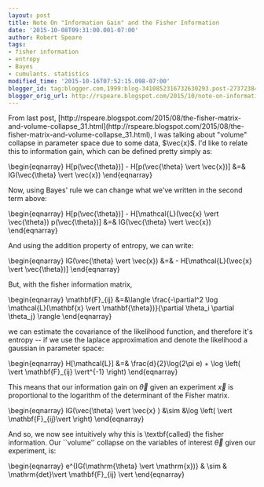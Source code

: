 ```yaml
---
layout: post
title: Note On "Information Gain" and the Fisher Information
date: '2015-10-08T09:31:00.001-07:00'
author: Robert Speare
tags:
- fisher information
- entropy
- Bayes
- cumulants. statistics
modified_time: '2015-10-16T07:52:15.098-07:00'
blogger_id: tag:blogger.com,1999:blog-3410852316732630293.post-2737238452155642191
blogger_orig_url: http://rspeare.blogspot.com/2015/10/note-on-information-gain-and-fisher.html
---
```


<div dir="ltr" style="text-align: left;" trbidi="on">From last post, 
[http://rspeare.blogspot.com/2015/08/the-fisher-matrix-and-volume-collapse_31.html](http://rspeare.blogspot.com/2015/08/the-fisher-matrix-and-volume-collapse_31.html), 
I was talking about "volume" collapse in parameter space due to some data, 
$\vec{x}$. I'd like to relate this to information gain, which can be defined 
pretty simply as: 

\begin{eqnarray} 
H[p(\vec{\theta})] - H[p(\vec{\theta} \vert \vec{x})] &amp;=&amp; 
IG(\vec{\theta} \vert \vec{x}) 
\end{eqnarray} 

Now, using Bayes' rule we can change what we've written in the second term 
above: 

\begin{eqnarray} 
H[p(\vec{\theta})] - H[\mathcal{L}(\vec{x} \vert \vec{\theta}) 
p(\vec{\theta})] &amp;=&amp; IG(\vec{\theta} \vert \vec{x}) 
\end{eqnarray} 

And using the addition property of entropy, we can write: 

\begin{eqnarray} 
IG(\vec{\theta} \vert \vec{x}) &amp;=&amp; - H[\mathcal{L}(\vec{x} \vert 
\vec{\theta})] 
\end{eqnarray} 

But, with the fisher information matrix, 

\begin{eqnarray} 
\mathbf{F}_{ij} &amp;=&amp;\langle \frac{-\partial^2 \log 
\mathcal{L}(\mathbf{x} \vert \mathbf{\theta})}{\partial \theta_i \partial 
\theta_j} \rangle 
\end{eqnarray} 

 we can estimate the covariance of the likelihood function, and therefore it's 
entropy -- if we use the laplace approximation and denote the likelihood a 
gaussian in parameter space: 

\begin{eqnarray} 
H[\mathcal{L}] &amp;=&amp; \frac{d}{2}\log(2\pi e) + \log \left( \vert 
\mathbf{F}_{ij} \vert^{-1} \right) 
\end{eqnarray} 

This means that our information gain on $\vec{\theta}$ given an experiment 
$\vec{x}$ is proportional to the logarithm of the determinant of the Fisher 
matrix. 

\begin{eqnarray} 
IG(\vec{\theta} \vert \vec{x} ) &amp;\sim &amp;\log \left( \vert 
\mathbf{F}_{ij}\vert \right) 
\end{eqnarray} 

And so, we now see intuitively why this is \textbf{called} the fisher 
information. Our ``volume'' collapse on the variables of interest 
$\vec{\theta}$ given our experiment, is: 

\begin{eqnarray} 
e^{IG(\mathrm{\theta} \vert \mathrm{x})} &amp; \sim &amp; \mathrm{det}\vert 
\mathbf{F}_{ij} \vert 
\end{eqnarray} 